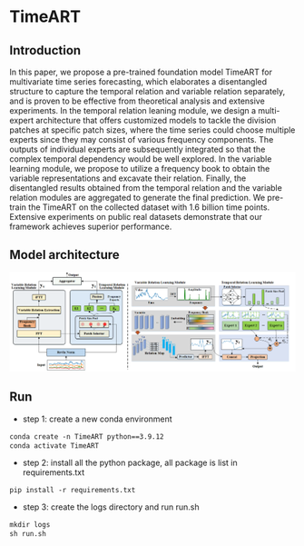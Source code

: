 # TimeART
## Introduction
In this paper, we propose a pre-trained foundation model TimeART for multivariate time series forecasting, which elaborates a disentangled structure to capture the temporal relation and variable relation separately, and is proven to be effective from theoretical analysis and extensive experiments. In the temporal relation leaning module, we design a multi-expert architecture that offers customized models to tackle the division patches at specific patch sizes, where the time series could choose multiple experts since they may consist of various frequency components. The outputs of individual experts are subsequently integrated so that the complex temporal dependency would be well explored. In the variable learning module, we propose to utilize a frequency book to obtain the variable representations and excavate their relation. Finally, the disentangled results obtained from the temporal relation and the variable relation modules are aggregated to generate the final prediction. We pre-train the TimeART on the collected dataset with 1.6 billion time points. Extensive experiments on public real datasets demonstrate that our framework achieves superior performance.

## Model architecture
![](pic/model_architecture.png)



## Run


- step 1: create a new conda environment  
```
conda create -n TimeART python==3.9.12  
conda activate TimeART
```

- step 2: install all the python package, all package is list in requirements.txt
```
pip install -r requirements.txt
```

- step 3: create the logs directory and run run.sh
```
mkdir logs  
sh run.sh
```